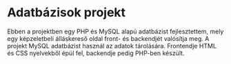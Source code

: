 # Adatbázisok projekt

Ebben a projektben egy PHP és MySQL alapú adatbázist fejlesztettem, mely egy képzeletbeli álláskereső oldal front- és backendjét valósítja meg. A projekt MySQL adatbázist használ az adatok tárolására. Frontendje HTML és CSS nyelvekből épül fel, backendje pedig PHP-ben készült.
